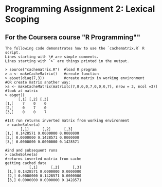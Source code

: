 # Programming Assignment 2: Lexical Scoping
## For the Coursera course "R Programming""
    The following code demonstrates how to use the `cachematrix.R` R script.  
    Lines starting with \# are simple comments.  
    Lines starting with `>` are things printed in the output. 

    > source("cachematrix.R")  #load R program  
    > a <- makeCacheMatrix()   #create function 
    > a$set(diag(7,3))         #create matrix in working environment
    #OR create matrix another way:   
    >a <- makeCacheMatrix(matrix(c(7,0,0,0,7,0,0,0,7), nrow = 3, ncol =3))
    #look at matrix
    > a$get()               
          [,1] [,2] [,3]
    [1,]    7    0    0
    [2,]    0    7    0
    [3,]    0    0    7 
    
    #1st run returns inverted matrix from working environment   
     > cacheSolve(a)  
           [,1]      [,2]      [,3]
    [1,] 0.1428571 0.0000000 0.0000000
    [2,] 0.0000000 0.1428571 0.0000000
    [3,] 0.0000000 0.0000000 0.1428571
    
    #2nd and subsequent runs 
    > cacheSolve(a)   
    #returns inverted matrix from cache
    getting cached data
               [,1]      [,2]      [,3]
     [1,] 0.1428571 0.0000000 0.0000000
     [2,] 0.0000000 0.1428571 0.0000000
     [3,] 0.0000000 0.0000000 0.1428571